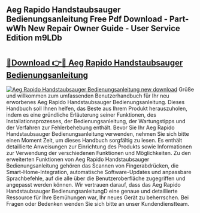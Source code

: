 ## Aeg Rapido Handstaubsauger Bedienungsanleitung Free Pdf Download - Part-wWh New Repair Owner Guide - User Service Edition m9LDb

# <h2><a href="http://df52ibz.blite.top/?on=Aeg+Rapido+Handstaubsauger+Bedienungsanleitung">🔗Download 👉🔴 Aeg Rapido Handstaubsauger Bedienungsanleitung</a></h2>

[![Aeg Rapido Handstaubsauger Bedienungsanleitung new download](https://i.imgur.com/lujVjoI.png)](http://df52ibz.blite.top/?on=Aeg+Rapido+Handstaubsauger+Bedienungsanleitung)
Grüße und willkommen zum umfassenden Benutzerhandbuch für Ihr neu erworbenes Aeg Rapido Handstaubsauger Bedienungsanleitung. Dieses Handbuch soll Ihnen helfen, das Beste aus Ihrem Produkt herauszuholen, indem es eine gründliche Erläuterung seiner Funktionen, des Installationsprozesses, der Bedienungsanleitung, der Wartungstipps und der Verfahren zur Fehlerbehebung enthält. Bevor Sie Ihr Aeg Rapido Handstaubsauger Bedienungsanleitung verwenden, nehmen Sie sich bitte einen Moment Zeit, um dieses Handbuch sorgfältig zu lesen. Es enthält detaillierte Anweisungen zur Einrichtung des Produkts sowie Informationen zur Verwendung der verschiedenen Funktionen und Möglichkeiten. Zu den erweiterten Funktionen von Aeg Rapido Handstaubsauger Bedienungsanleitung gehören das Scannen von Fingerabdrücken, die Smart-Home-Integration, automatische Software-Updates und anpassbare Sprachbefehle, auf die alle über die Benutzeroberfläche zugegriffen und angepasst werden können. Wir vertrauen darauf, dass das Aeg Rapido Handstaubsauger BedienungsanleitungD eine genaue und detaillierte Ressource für Ihre Bemühungen war, Ihr neues Gerät zu beherrschen. Bei Fragen oder Bedenken wenden Sie sich bitte an unser Kundendienstteam.
